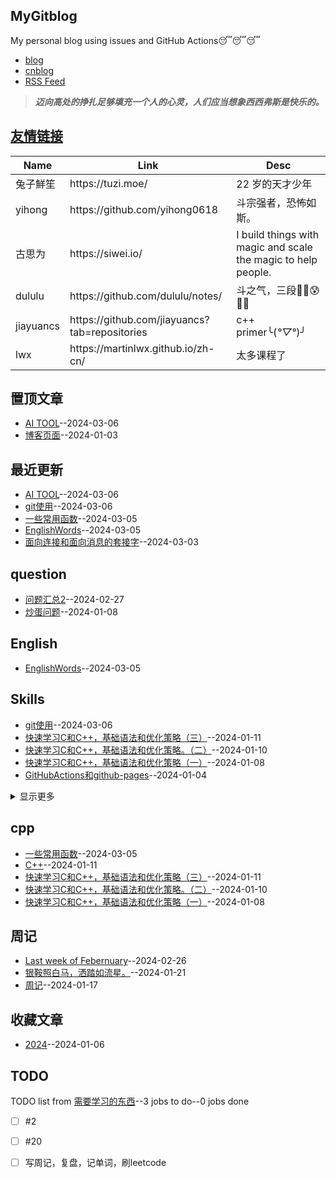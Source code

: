 ## MyGitblog
My personal blog using issues and GitHub Actions😴😴😴
- [blog](https://dululu-github-io.vercel.app/zh-cn)
- [cnblog](https://www.cnblogs.com/asn321/)
- [RSS Feed](https://raw.githubusercontent.com/dululu/notes/master/feed.xml)


> 
> _**迈向高处的挣扎足够填充一个人的心灵，人们应当想象西西弗斯是快乐的。**_
>

## [友情链接](https://github.com/dululu/notes/issues/7)
<table>
<thead>
<tr>
<th>Name</th>
<th>Link</th>
<th>Desc</th>
</tr>
</thead>
<tbody>
<tr>
<td>兔子鮮笙</td>
<td>https://tuzi.moe/</td>
<td>22 岁的天才少年</td>
</tr>
<tr>
<td>yihong</td>
<td>https://github.com/yihong0618</td>
<td>斗宗强者，恐怖如斯。</td>
</tr>
<tr>
<td>古思为</td>
<td>https://siwei.io/</td>
<td>I build things with magic and scale the magic to help people.</td>
</tr>
<tr>
<td>dululu</td>
<td>https://github.com/dululu/notes/</td>
<td>斗之气，三段😶‍🌫️😰🤣🥵</td>
</tr>
<tr>
<td>jiayuancs</td>
<td>https://github.com/jiayuancs?tab=repositories</td>
<td>c++ primer╰(<em>°▽°</em>)╯</td>
</tr>
<tr>
<td>lwx</td>
<td>https://martinlwx.github.io/zh-cn/</td>
<td>太多课程了</td>
</tr>
</tbody>
</table>

## 置顶文章
- [AI TOOL](https://github.com/dululu/notes/issues/31)--2024-03-06
- [博客页面](https://github.com/dululu/notes/issues/1)--2024-01-03
## 最近更新
- [AI TOOL](https://github.com/dululu/notes/issues/31)--2024-03-06
- [git使用](https://github.com/dululu/notes/issues/30)--2024-03-06
- [一些常用函数](https://github.com/dululu/notes/issues/29)--2024-03-05
- [EnglishWords](https://github.com/dululu/notes/issues/28)--2024-03-05
- [面向连接和面向消息的套接字](https://github.com/dululu/notes/issues/27)--2024-03-03
## question
- [问题汇总2](https://github.com/dululu/notes/issues/26)--2024-02-27
- [炒蛋问题](https://github.com/dululu/notes/issues/16)--2024-01-08
## English
- [EnglishWords](https://github.com/dululu/notes/issues/28)--2024-03-05
## Skills
- [git使用](https://github.com/dululu/notes/issues/30)--2024-03-06
- [快速学习C和C++，基础语法和优化策略（三）](https://github.com/dululu/notes/issues/18)--2024-01-11
- [快速学习C和C++，基础语法和优化策略。（二）](https://github.com/dululu/notes/issues/17)--2024-01-10
- [快速学习C和C++，基础语法和优化策略（一）](https://github.com/dululu/notes/issues/15)--2024-01-08
- [GitHubActions和github-pages](https://github.com/dululu/notes/issues/2)--2024-01-04
<details><summary>显示更多</summary>

- [博客页面](https://github.com/dululu/notes/issues/1)--2024-01-03
</details>

## cpp
- [一些常用函数](https://github.com/dululu/notes/issues/29)--2024-03-05
- [C++](https://github.com/dululu/notes/issues/19)--2024-01-11
- [快速学习C和C++，基础语法和优化策略（三）](https://github.com/dululu/notes/issues/18)--2024-01-11
- [快速学习C和C++，基础语法和优化策略。（二）](https://github.com/dululu/notes/issues/17)--2024-01-10
- [快速学习C和C++，基础语法和优化策略（一）](https://github.com/dululu/notes/issues/15)--2024-01-08
## 周记
- [Last week of  Febernuary](https://github.com/dululu/notes/issues/24)--2024-02-26
- [银鞍照白马，洒踏如流星。](https://github.com/dululu/notes/issues/22)--2024-01-21
- [周记](https://github.com/dululu/notes/issues/21)--2024-01-17
## 收藏文章
- [2024](https://github.com/dululu/notes/issues/11)--2024-01-06
## TODO
TODO list from [需要学习的东西](https://github.com/dululu/notes/issues/9)--3 jobs to do--0 jobs done
- [ ] #2 
- [ ] #20 
- [ ] 写周记，复盘，记单词，刷leetcode


